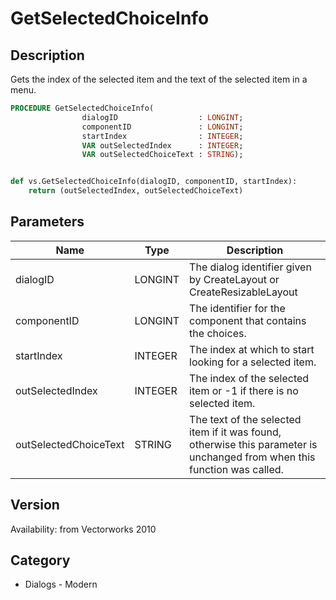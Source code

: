 # GetSelectedChoiceInfo

## Description
Gets the index of the selected item and the text of the selected item in a menu.

```pascal
PROCEDURE GetSelectedChoiceInfo(
				dialogID                  : LONGINT;
				componentID               : LONGINT;
				startIndex                : INTEGER;
				VAR outSelectedIndex      : INTEGER;
				VAR outSelectedChoiceText : STRING);
```

```python

def vs.GetSelectedChoiceInfo(dialogID, componentID, startIndex):
    return (outSelectedIndex, outSelectedChoiceText)
```

## Parameters
|Name|Type|Description|
|---|---|---|
|dialogID|LONGINT|The dialog identifier given by CreateLayout or CreateResizableLayout|
|componentID|LONGINT|The identifier for the component that contains the choices.|
|startIndex|INTEGER|The index at which to start looking for a selected item.|
|outSelectedIndex|INTEGER|The index of the selected item or -1 if there is no selected item.|
|outSelectedChoiceText|STRING|The text of the selected item if it was found, otherwise this parameter is unchanged from when this function was called.|

## Version
Availability: from Vectorworks 2010
## Category
* Dialogs - Modern

